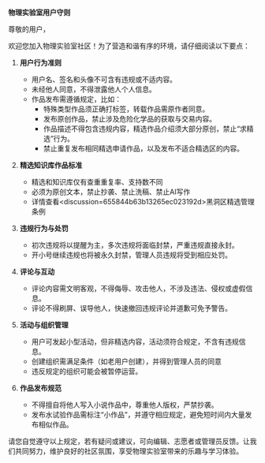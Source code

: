 **物理实验室用户守则**

尊敬的用户，

欢迎您加入物理实验室社区！为了营造和谐有序的环境，请仔细阅读以下要点：

1. **用户行为准则**
   - 用户名、签名和头像不可含有违规或不适内容。
   - 未经他人同意，不得泄露他人个人信息。
   - 作品发布需遵循规定，比如：
     - 特殊类型作品须正确打标签，转载作品需原作者同意。
     - 发布原创作品，禁止涉及危险化学品的获取与交易内容。
     - 作品描述不得包含违规内容，精选作品介绍须大部分原创，禁止“求精选”行为。
     - 禁止重复发布相同精选申请作品，以及发布不适合精选区的内容。

2. **精选知识库作品标准**
   - 精选和知识库仅有查重重复率、支持数不同
   - 必须为原创文本，禁止抄袭、禁止洗稿、禁止AI写作
   - 详情查看<discussion=655844b63b13265ec023192d>黑洞区精选管理条例</discussion>

3. **违规行为与处罚**
   - 初次违规将以提醒为主，多次违规将面临封禁，严重违规直接永封。
   - 开小号继续违规也将被永久封禁，管理人员违规将受到相应处罚。

4. **评论与互动**
   - 评论内容需文明客观，不得侮辱、攻击他人，不涉及违法、侵权或虚假信息。
   - 评论不得刷屏、误导他人，快速撤回违规评论并道歉可免予警告。

5. **活动与组织管理**
   - 用户可发起小型活动，但非精选内容，活动须符合规定，不含有违规信息。
   - 创建组织需满足条件（如老用户创建），并得到管理人员的同意
   - 违反规定的组织可能会被暂停运营。

6. **作品发布规范**
   - 不得擅自将他人写入小说作品中，尊重他人版权，严禁抄袭。
   - 发布水试验作品需标注“小作品”，并遵守相应规定，避免短时间内大量发布相似作品。

请您自觉遵守以上规定，若有疑问或建议，可向编辑、志愿者或管理员反馈。让我们共同努力，维护良好的社区氛围，享受物理实验室带来的乐趣与学习体验。